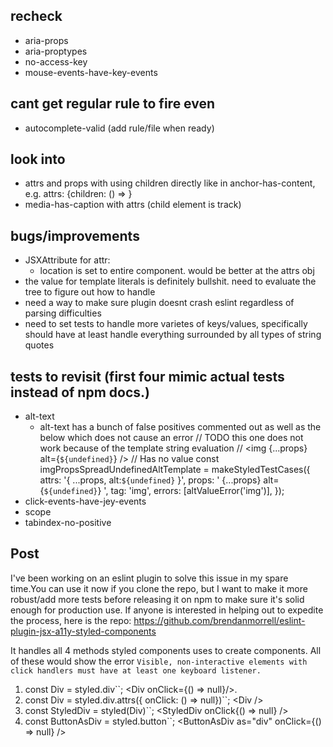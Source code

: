 ## recheck

- aria-props
- aria-proptypes
- no-access-key
- mouse-events-have-key-events

## cant get regular rule to fire even

- autocomplete-valid (add rule/file when ready)

## look into

- attrs and props with using children directly like in anchor-has-content, e.g. attrs: {children: () => <Bar aria-hidden>}
- media-has-caption with attrs (child element is track)

## bugs/improvements

- JSXAttribute for attr:
  - location is set to entire component. would be better at the attrs obj
- the value for template literals is definitely bullshit. need to evaluate the tree to figure out how to handle
- need a way to make sure plugin doesnt crash eslint regardless of parsing difficulties
- need to set tests to handle more varietes of keys/values, specifically should have at least handle everything surrounded by all types of string quotes

## tests to revisit (first four mimic actual tests instead of npm docs.)

- alt-text
  - alt-text has a bunch of false positives commented out as well as the below which does not cause an error
    // TODO this one does not work because of the template string evaluation
    // <img {...props} alt={`${undefined}`} /> // Has no value
    const imgPropsSpreadUndefinedAltTemplate = makeStyledTestCases({
    attrs: '{ ...props, alt:`${undefined}` }',
    props: ' {...props} alt={`${undefined}`} ',
    tag: 'img',
    errors: [altValueError('img')],
    });
- click-events-have-jey-events
- scope
- tabindex-no-positive

## Post

I've been working on an eslint plugin to solve this issue in my spare time.You can use it now if you clone the repo, but I want to make it more robust/add more tests before releasing it on npm to make sure it's solid enough for production use. If anyone is interested in helping out to expedite the process, here is the repo: https://github.com/brendanmorrell/eslint-plugin-jsx-a11y-styled-components

It handles all 4 methods styled components uses to create components. All of these would show the error `Visible, non-interactive elements with click handlers must have at least one keyboard listener.`

1. const Div = styled.div\`\`;
   &lt;Div onClick={() => null}/>.
2. const Div = styled.div.attrs({ onClick: () => null})\`\`;
   &lt;Div />
3. const StyledDiv = styled(Div)\`\`;
   &lt;StyledDiv onClick{() => null} />
4. const ButtonAsDiv = styled.button\`\`;
   &lt;ButtonAsDiv as="div" onClick={() => null} />
